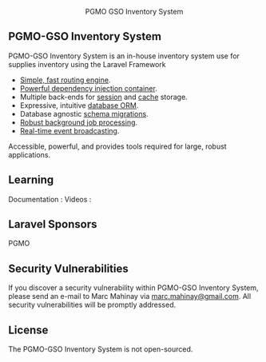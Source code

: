 <p align="center">PGMO GSO Inventory System</p>

## PGMO-GSO Inventory System

PGMO-GSO Inventory System is an in-house inventory system use for supplies inventory using the
Laravel Framework
- [Simple, fast routing engine](https://laravel.com/docs/routing).
- [Powerful dependency injection container](https://laravel.com/docs/container).
- Multiple back-ends for [session](https://laravel.com/docs/session) and [cache](https://laravel.com/docs/cache) storage.
- Expressive, intuitive [database ORM](https://laravel.com/docs/eloquent).
- Database agnostic [schema migrations](https://laravel.com/docs/migrations).
- [Robust background job processing](https://laravel.com/docs/queues).
- [Real-time event broadcasting](https://laravel.com/docs/broadcasting).

Accessible, powerful, and provides tools required for large, robust applications.

## Learning

Documentation :
Videos :


## Laravel Sponsors

PGMO

## Security Vulnerabilities

If you discover a security vulnerability within PGMO-GSO Inventory System, please send an e-mail to Marc Mahinay via [marc.mahinay@gmail.com](mailto:marc.mahinay@gmail.com). All security vulnerabilities will be promptly addressed.

## License

The PGMO-GSO Inventory System is not open-sourced.
